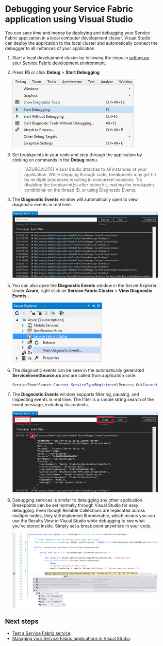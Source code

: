 <properties
   pageTitle="Debug your application in Visual Studio | Microsoft Azure"
   description="Improve the reliability and performance of your services by developing and debugging them in Visual Studio and a local development cluster."
   services="service-fabric"
   documentationCenter=".net"
   authors="jessebenson"
   manager="timlt"
   editor=""/>

<tags
   ms.service="service-fabric"
   ms.devlang="dotnet"
   ms.topic="article"
   ms.tgt_pltfrm="na"
   ms.workload="na"
   ms.date="10/15/2015"
   ms.author="jesseb"/>

# Debugging your Service Fabric application using Visual Studio

You can save time and money by deploying and debugging your Service Fabric application in a local computer development cluster. Visual Studio can deploy the application to the local cluster and automatically connect the debugger to all instances of your application.

1. Start a local development cluster by following the steps in [setting up your Service Fabric development environment](service-fabric-get-started.md).

2. Press **F5** or click **Debug** > **Start Debugging**

    ![Start debugging an application][startdebugging]

3. Set breakpoints in your code and step through the application by clicking on commands in the **Debug** menu.

    > [AZURE.NOTE] Visual Studio attaches to all instances of your application. While stepping through code, breakpoints may get hit by multiple processes resulting in concurrent sessions. Try disabling the breakpoint(s) after being hit, making the breakpoint conditional on the thread ID, or using Diagnostic Events.

4. The **Diagnostic Events** window will automatically open to view diagnostic events in real time.

    ![View diagnostic events in real time][diagnosticevents]

5. You can also open the **Diagnostic Events** window in the Server Explorer.  Under **Azure**, right click on **Service Fabric Cluster** > **View Diagnostic Events...**

    ![Open the diagnostic events window][viewdiagnosticevents]

6. The diagnostic events can be seen in the automatically generated **ServiceEventSource.cs** and are called from application code.

    ```csharp
    ServiceEventSource.Current.ServiceTypeRegistered(Process.GetCurrentProcess().Id, Service.ServiceTypeName);
    ```

7. The **Diagnostic Events** window supports filtering, pausing, and inspecting events in real time.  The filter is a simple string search of the event message, including its contents.

    ![Filter, pause and resume, or inspect events in real time][diagnosticeventsactions]

8. Debugging services is similar to debugging any other application. Breakpoints can be set normally through Visual Studio for easy debugging. Even though Reliable Collections are replicated across multiple nodes, they still implement IEnumerable, which means you can use the Results View in Visual Studio while debugging to see what you've stored inside. Simply set a break point anywhere in your code.

    ![Start debugging an application][breakpoint]

<!--Every topic should have next steps and links to the next logical set of content to keep the customer engaged-->
## Next steps

- [Test a Service Fabric service](service-fabric-testability-overview.md).
- [Managing your Service Fabric applications in Visual Studio](service-fabric-manage-application-in-visual-studio.md).

<!--Image references-->
[startdebugging]: ./media/service-fabric-debugging-your-application/startdebugging.png
[diagnosticevents]: ./media/service-fabric-debugging-your-application/diagnosticevents.png
[viewdiagnosticevents]: ./media/service-fabric-debugging-your-application/viewdiagnosticevents.png
[diagnosticeventsactions]: ./media/service-fabric-debugging-your-application/diagnosticeventsactions.png
[breakpoint]: ./media/service-fabric-debugging-your-application/breakpoint.png

